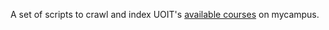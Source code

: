 A set of scripts to crawl and index UOIT's [available courses](http://uoit.ca/mycampus/avail_courses.html) on mycampus.
